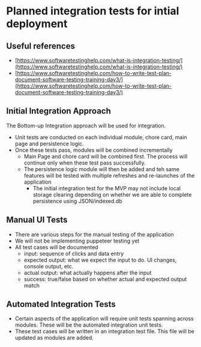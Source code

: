 # Planned integration tests for intial deployment

## Useful references
- [https://www.softwaretestinghelp.com/what-is-integration-testing/](https://www.softwaretestinghelp.com/what-is-integration-testing/)
- [https://www.softwaretestinghelp.com/how-to-write-test-plan-document-software-testing-training-day3/](https://www.softwaretestinghelp.com/how-to-write-test-plan-document-software-testing-training-day3/)

## Initial Integration Approach

The Bottom-up Integration approach will be used for integration.
- Unit tests are conducted on each individual module, chore card, main page and persistence logic.
- Once these tests pass, modules will be combined incrementally
  - Main Page and chore card will be combined first. The process will continue only when these test pass successfully.
  - The persistence logic module will then be added and teh same features will be tested with multiple refreshes and re-launches of the application
    - The initial integration test for the MVP may not include local storage clearing depending on whether we are able to complete persistence using JSON/indexed.db

## Manual UI Tests
- There are various steps for the manual testing of the application
- We will not be implementing puppeteer testing yet
- All test cases will be documented
  - input: sequence of clicks and data entry
  - expected output: what we expect the input to do. UI changes, console output, etc.
  - actual output: what actually happens after the input
  - success: true/false based on whether actual and expected output match

## Automated Integration Tests
- Certain aspects of the application will require unit tests spanning across modules. These will be the automated integration unit tests.
- These test cases will be written in an integration test file. This file will be updated as modules are added.
